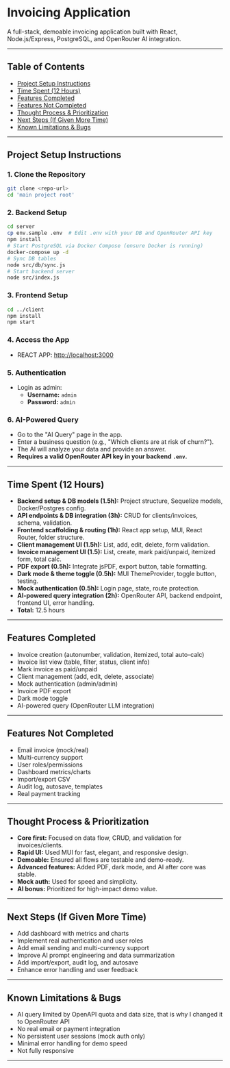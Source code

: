 # Invoicing Application

A full-stack, demoable invoicing application built with React, Node.js/Express, PostgreSQL, and OpenRouter AI integration.

---

## Table of Contents
- [Project Setup Instructions](#project-setup-instructions)
- [Time Spent (12 Hours)](#time-spent-12-hours)
- [Features Completed](#features-completed)
- [Features Not Completed](#features-not-completed)
- [Thought Process & Prioritization](#thought-process--prioritization)
- [Next Steps (If Given More Time)](#next-steps-if-given-more-time)
- [Known Limitations & Bugs](#known-limitations--bugs)

---

## Project Setup Instructions

### 1. Clone the Repository
```sh
git clone <repo-url>
cd 'main project root'
```

### 2. Backend Setup
```sh
cd server
cp env.sample .env  # Edit .env with your DB and OpenRouter API key
npm install
# Start PostgreSQL via Docker Compose (ensure Docker is running)
docker-compose up -d
# Sync DB tables
node src/db/sync.js
# Start backend server
node src/index.js
```

### 3. Frontend Setup
```sh
cd ../client
npm install
npm start
```

### 4. Access the App
- REACT APP: [http://localhost:3000](http://localhost:3000)

### 5. Authentication
- Login as admin: 
  - **Username:** `admin`
  - **Password:** `admin`

### 6. AI-Powered Query
- Go to the "AI Query" page in the app.
- Enter a business question (e.g., "Which clients are at risk of churn?").
- The AI will analyze your data and provide an answer.
- **Requires a valid OpenRouter API key in your backend `.env`.**

---

## Time Spent (12 Hours)
- **Backend setup & DB models (1.5h):** Project structure, Sequelize models, Docker/Postgres config.
- **API endpoints & DB integration (3h):** CRUD for clients/invoices, schema, validation.
- **Frontend scaffolding & routing (1h):** React app setup, MUI, React Router, folder structure.
- **Client management UI (1.5h):** List, add, edit, delete, form validation.
- **Invoice management UI (1.5):** List, create, mark paid/unpaid, itemized form, total calc.
- **PDF export (0.5h):** Integrate jsPDF, export button, table formatting.
- **Dark mode & theme toggle (0.5h):** MUI ThemeProvider, toggle button, testing.
- **Mock authentication (0.5h):** Login page, state, route protection.
- **AI-powered query integration (2h):** OpenRouter API, backend endpoint, frontend UI, error handling.
- **Total:** 12.5 hours

---

## Features Completed
- Invoice creation (autonumber, validation, itemized, total auto-calc)
- Invoice list view (table, filter, status, client info)
- Mark invoice as paid/unpaid
- Client management (add, edit, delete, associate)
- Mock authentication (admin/admin)
- Invoice PDF export
- Dark mode toggle
- AI-powered query (OpenRouter LLM integration)

---

## Features Not Completed
- Email invoice (mock/real)
- Multi-currency support
- User roles/permissions
- Dashboard metrics/charts
- Import/export CSV
- Audit log, autosave, templates
- Real payment tracking

---

## Thought Process & Prioritization
- **Core first:** Focused on data flow, CRUD, and validation for invoices/clients.
- **Rapid UI:** Used MUI for fast, elegant, and responsive design.
- **Demoable:** Ensured all flows are testable and demo-ready.
- **Advanced features:** Added PDF, dark mode, and AI after core was stable.
- **Mock auth:** Used for speed and simplicity.
- **AI bonus:** Prioritized for high-impact demo value.

---

## Next Steps (If Given More Time)
- Add dashboard with metrics and charts
- Implement real authentication and user roles
- Add email sending and multi-currency support
- Improve AI prompt engineering and data summarization
- Add import/export, audit log, and autosave
- Enhance error handling and user feedback

---

## Known Limitations & Bugs
- AI query limited by OpenAPI quota and data size, that is why I changed it to OpenRouter API
- No real email or payment integration
- No persistent user sessions (mock auth only)
- Minimal error handling for demo speed
- Not fully responsive

---